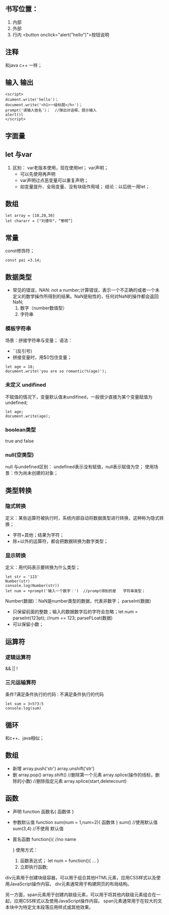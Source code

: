 ## 书写位置：
1. 内部 
2. 外部<script src="filepath">   </script>
3. 行内 <button onclick="alert("hello")">按钮说明    </button>
## 注释 
  和java c++ 一样；
## 输入 输出


```
<script>
dcument.write('hello')；
document.write('<h1>一级标题</h>')；
prompt('请输入姓名')；  //弹出对话框，提示输入
alert()l
</script>
```
## 字面量

## let 与var
1. 区别：
   var老版本使用，现在使用let；
   var声明；
   * 可以先使用再声明
   * var声明过点恶变量可以重复声明；
   * 如变量提升、全局变量、没有块级作用域；
  结论：以后统一用let；

## 数组
```
let array = [10,20,30]
let chararr = ["刘德华"，“黎明”]
```
## 常量
const修饰符；
```
const pai =3.14;
```
## 数据类型
* 常见的错误，NAN: not a number;计算错误，表示一个不正确的或者一个未定义的数学操作所得到的结果。NaN是粘性的，任何对NaN的操作都会返回NaN;
  1. 数字（number数值型）
  2. 字符串

### 模板字符串
场景：拼接字符串与变量；
语法：
 * ``(反引号)
 * 拼接变量时，用$()包住变量；
```
let age = 18;
document.write('you are so romantic!%(age)');
```
### 未定义 undifined
不赋值的情况下，变量默认值未undifined，一般很少直接为某个变量赋值为undefined;
```
let age;
document.write(age);
```
### boolean类型
 true and false
### null(空类型)
null 与undefined区别：
undefined表示没有赋值，null表示赋值为空；
使用场景：作为尚未创建的对象；

## 类型转换
### 隐式转换
定义：某些运算符被执行时，系统内部自动将数据类型进行转换，这种称为隐式转换；
* 字符+其他；结果为字符；
* 除+以外的运算符，都会把数据转换为数字类型；
### 显示转换
定义：用代码表示要转换为什么类型；
```
let str = '123'
Number(str)
console.log(Number(str))
let num = +prompt('输入一个数字：')  //prompt得到的是   字符串类型；
```
Number(数据)：NaN是number类型的数据，代表非数字；
parseInt(数据)
* 只保留前面的整数；输入的数据数字后的字符会忽略；let num = parseInt(123pt); //num == 123;
parseFLoat(数据)
* 可以保留小数；
  
## 运算符
### 逻辑运算符
&& || !
### 三元运输算符
 条件?满足条件执行的代码 : 不满足条件执行的代码
 ```
 let sum = 3<5?3:5
 console.log(sum)
```
## 循环
和c++、java相似；
## 数组
* 新增
  array.push('str')
  array.unshift('str')
* 删
  array.pop()
  array.shift()    //删除第一个元素
  array.splice(操作的线标，删除的小数)   //删除指定元素  array.splice(start,deletecount)  

## 函数
* 声明
  function 函数名{
    函数体
  }
* 参数默认值
  function sum(num = 1,num=2){
    函数体
  }
  sum()   //使用默认值
  sum(3,4)   //不使用 默认值
* 匿名函数
  function(){     //no name

  }
  使用方式：
    1. 函数表达式；  let num = function(){ ... }
    2. 立即执行函数;   

div元素用于创建块级容器，可以用于组合其他HTML元素，应用CSS样式以及使用JavaScript操作内容。 div元素通常用于构建网页的布局结构。

另一方面，span元素用于创建内联级元素，可以用于将其他内联级元素组合在一起，应用CSS样式以及使用JavaScript操作内容。 span元素通常用于在较大的文本块中为特定文本段落应用样式或其他效果。